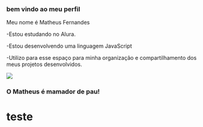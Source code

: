 ### bem vindo ao meu perfil ###
  Meu nome é Matheus Fernandes

-Estou estudando no Alura. 

-Estou desenvolvendo uma linguagem JavaScript

-Utilizo para esse espaço para minha organização e compartilhamento dos meus projetos desenvolvidos. 

![](https://media1.tenor.com/m/yz5q4FLlFY4AAAAd/broca.gif) 
### O Matheus é mamador de pau!
# teste
